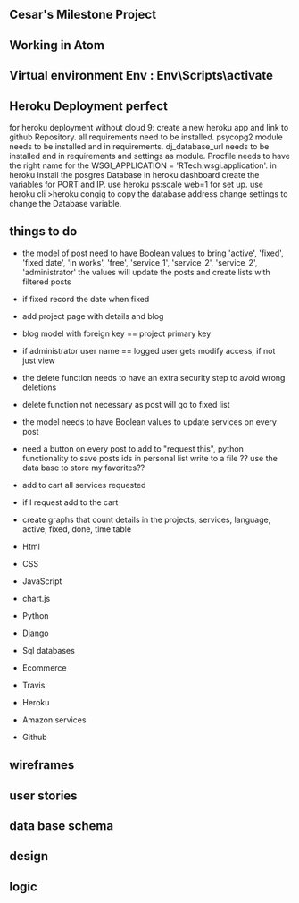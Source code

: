 ## Cesar's Milestone Project
## Working in Atom
## Virtual environment Env : Env\Scripts\activate
## Heroku Deployment perfect

for heroku deployment without cloud 9:
create a new heroku app and link to github Repository.
all requirements need to be installed.
psycopg2 module needs to be installed and in requirements.
dj_database_url needs to be installed and in requirements and settings as module.
Procfile needs to have the right name for the WSGI_APPLICATION = 'RTech.wsgi.application'.
in heroku install the posgres Database
in heroku dashboard create the variables for PORT and IP.
use heroku ps:scale web=1 for set up.
use heroku cli >heroku congig  to copy the database address
change settings to change the Database variable.

## things to do
* the model of post need to have Boolean values to bring 'active', 'fixed', 'fixed date', 'in works', 'free', 'service_1', 'service_2', 'service_2', 'administrator'
  the values will update the posts and create lists with filtered posts
* if fixed record the date when fixed
* add project page with details and blog
* blog model with foreign key == project primary key
* if administrator user name == logged user gets modify access, if not just view
* the delete function needs to have an extra security step to avoid wrong deletions
* delete function not necessary as post will go to fixed list
* the model needs to have Boolean values to update services on every post
* need a button on every post to add to "request this", python functionality to save posts ids in  personal list
  write to a file ?? use the data base to store my favorites??
* add to cart all services requested
* if I request add to the cart
* create graphs that count details in the projects, services, language, active, fixed, done, time table


* Html
* CSS
* JavaScript
* chart.js
* Python
* Django
* Sql databases
* Ecommerce
* Travis
* Heroku
* Amazon services
* Github

## wireframes
## user stories
## data base schema
## design
## logic
